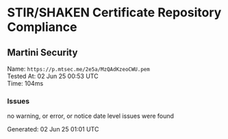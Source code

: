 # STIR/SHAKEN Certificate Repository Compliance

## Martini Security

Name: `https://p.mtsec.me/2e5a/MzQAdKzeoCWU.pem`\
Tested At: 02 Jun 25 00:53 UTC\
Time: 104ms

### Issues

no warning, or error, or notice date level issues were found

Generated: 02 Jun 25 01:01 UTC